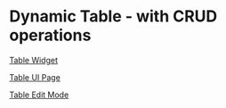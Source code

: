 # Dynamic Table - with CRUD operations
[Table Widget](https://github.com/Decoder-Paul/ServiceNow-Development/blob/master/Dynamic%20Table%20Widget%20-%20UI%20Page/Table%20Widget.PNG)

[Table UI Page](https://github.com/Decoder-Paul/ServiceNow-Development/blob/master/Dynamic%20Table%20Widget%20-%20UI%20Page/Table%20UI%20Page.PNG)

[Table Edit Mode](https://github.com/Decoder-Paul/ServiceNow-Development/blob/master/Dynamic%20Table%20Widget%20-%20UI%20Page/Edit%20mode.PNG)

